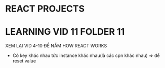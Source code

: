 # REACT PROJECTS

# LEARNING VID 11 FOLDER 11

XEM LẠI VID 4-10 ĐỂ NẮM HOW REACT WORKS

- Có key khác nhau tức instance khác nhau(là các cpn khác nhau) => để reset value
